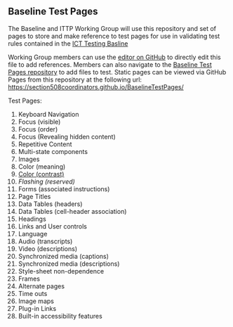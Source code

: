 ## Baseline Test Pages
The Baseline and ITTP Working Group will use this repository and set of pages to store and make reference to test pages for use in validating test rules contained in the [ICT Testing Basline](https://section508coordinators.github.io/ICTTestingBaseline/) 

Working Group members can use the [editor on GitHub](https://github.com/Section508Coordinators/BaselineTestPages/edit/master/README.md) to directly edit this file to add references. Members can also  navigate to the [Baseline Test Pages repository](https://github.com/Section508Coordinators/BaselineTestPages) to add files to test. Static pages can be viewed via GitHub Pages from this repository at the following url: <https://section508coordinators.github.io/BaselineTestPages/>

Test Pages:
1. Keyboard Navigation
2. Focus (visible)
3. Focus (order)
4. Focus (Revealing hidden content)
5. Repetitive Content
6. Multi-state components
7. Images
8. Color (meaning)
9. [Color (contrast)](https://section508coordinators.github.io/BaselineTestPages/ColorContrast/color_contrast_testpage.html)
10. *Flashing (reserved)*
11. Forms (associated instructions)
12. Page Titles
13. Data Tables (headers)
14. Data Tables (cell-header association)
15. Headings
16. Links and User controls
17. Language
18. Audio (transcripts)
19. Video (descriptions)
20. Synchronized media (captions)
21. Synchronized media (descriptions)
22. Style-sheet non-dependence
23. Frames
24. Alternate pages
25. Time outs
26. Image maps
27. Plug-in Links
28. Built-in accessibility features

